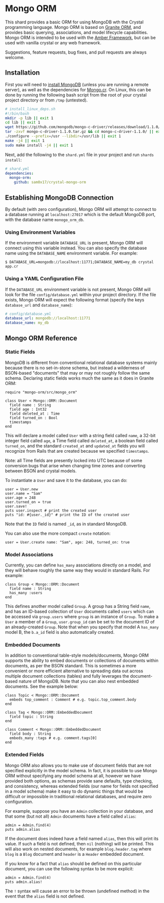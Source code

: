 # Mongo ORM
This shard provides a basic ORM for using MongoDB wth the Crystal programming language.
Mongo ORM is based on [Granite ORM](https://github.com/amberframework/granite-orm),
and provides basic querying, associations, and model lifecycle capabilities. Mongo ORM
is intended to be used with the [Amber Framework](https://github.com/amberframework/amber),
but can be used with vanilla crystal or any web framework.

Suggestions, feature requests, bug fixes, and pull requests are always welcome.

## Installation
First you will need to [install MongoDB](https://docs.mongodb.com/v3.4/administration/install-community/)
(unless you are running a remote server), as well as the dependencies for
[Mongo.cr](https://github.com/datanoise/mongo.cr). On Linux, this can be done by running
the following bash script from the root of your crystal project directory or from
`/tmp` (untested).

```bash
# install_linux_deps.sh
#!/bin/bash
mkdir -p lib || exit 1
cd lib || exit 1
wget https://github.com/mongodb/mongo-c-driver/releases/download/1.1.0/mongo-c-driver-1.1.0.tar.gz || exit 1
tar -zxvf mongo-c-driver-1.1.0.tar.gz && cd mongo-c-driver-1.1.0/ || exit 1
./configure --prefix=/usr --libdir=/usr/lib || exit 1
make -j4 || exit 1
sudo make install -j4 || exit 1
```

Next, add the following to the `shard.yml` file in your project and run `shards install`:
```yml
# shard.yml
dependencies:
  mongo-orm:
    github: sam0x17/crystal-mongo-orm
```

## Establishing MongoDB Connection
By default (with zero configuration), Mongo ORM will attempt to connect to a database
running at `localhost:27017` which is the default MongoDB port, with the database
name `monogo_orm_db`.

### Using Environment Variables
If the environment variable `DATABASE_URL` is present, Mongo ORM will connect using
this variable instead. You can also specify the database name using the `DATABASE_NAME`
environment variable. For example:

```
$ DATABASE_URL=mongodb://localhost:11771;DATABASE_NAME=my_db crystal app.cr
```

### Using a YAML Configuration File
If the `DATABASE_URL` environment variable is not present, Mongo ORM will look for the
file `config/database.yml` within your project directory. If the file exists, Mongo
ORM will expect the following format (specify the keys `database_url` and
`database_name`):

```yaml
# config/database.yml
database_url: mongodb://localhost:11771
database_name: my_db
```

## Mongo ORM Reference

### Static Fields
MongoDB is different from conventional relational database systems mainly because there
is no set-in-stone schema, but instead a wilderness of BSON-based "documents" that
may or may not roughly follow the same schema. Declaring static fields works much the
same as it does in Granite ORM:

```crystal
require "mongo-orm/src/mongo_orm"

class User < Mongo::ORM::Document
  field name : String
  field age : Int32
  field deleted_at : Time
  field turned_on : Bool
  timestamps
end
```

This will declare a model called `User` with a string field called `name`, a 32-bit
integer field called `age`, a Time field called `deleted_at`, a boolean field called
`turned_on`, and the standard `created_at` and `updated_at` fields you will recognize
from Rails that are created because we specified `timestamps`.

Note: all Time fields are presently locked into UTC because of some conversion bugs
that arise when changing time zones and converting between BSON and crystal models.

To instantiate a `User` and save it to the database, you can do:

```crystal
user = User.new
user.name = "Sam"
user.age = 248
user.turned_on = true
user.save!
puts user.inspect # print the created user
puts "id: #{user._id}" # print the ID of the created user
```
Note that the `ID` field is named `_id`, as in standard MongoDB.

You can also use the more compact `create` notation:

```crystal
user = User.create name: "Sam", age: 248, turned_on: true
```

### Model Associations
Currently, you can define `has_many` associations directly on a model, and they will
behave roughly the same way they would in standard Rails. For example:

```crystal
class Group < Mongo::ORM::Document
  field name : String
  has_many :users
end
```
This defines another model called `Group`. A group has a String field `name`, and
has an ID-based collection of `User` documents called `users` which can be accessed
via `group.users` where `group` is an instance of `Group`. To make a `User` a member
of a `Group`, `user.group_id` can be set to the document ID of an already-created
`Group`. Note that when you specify that model A `has_many` model B, the `b.a_id` field
is also automatically created.

### Embedded Documents
In addition to conventional table-style models/documents, Mongo ORM supports the
ability to embed documents or collections of documents within documents, as per the
BSON standard. This is sometimes a more convenient or more efficient alternative
to spreading data out across multiple document collections (tables) and fully leverages
the document-based nature of MongoDB. Note that you can also nest embedded documents.
See the example below:

```crystal
class Topic < Mongo::ORM::Document
  embeds top_comment : Comment # e.g. topic.top_comment.body
end

class Tag < Mongo::ORM::EmbeddedDocument
  field topic : String
end

class Comment < Mongo::ORM::EmbeddedDocument
  field body : String
  embeds_many :tags # e.g. comment.tags[0]
end
```

### Extended Fields
Mongo ORM also allows you to make use of document fields that are not specified
explicitly in the model schema. In fact, it is possible to use Mongo ORM without
specifying any model schema at all, however we have provided both options, as schemas
provide sane defaults, type checking, and consistency, whereas extended fields (our
name for fields not specified in a model schema) make it easy to do dynamic things
that would be difficult or impossible in traditional relational databases, and require
zero configuration.

For example, suppose you have an `Admin` collection in your database, and that some
(but not all) `Admin` documents have a field called `alias`:

```crystal
admin = Admin.find(4)
puts admin.alias
```
If the document does indeed have a field named `alias`, then this will print
its value. If such a field is not defined, then `nil` (nothing) will be printed. This
will also work on nested documents, for example `blog.header.tag` where `blog` is a
`Blog` document and `header` is a `Header` embedded document.

If you know for a fact that `alias` should be defined on this particular document,
you can use the following syntax to be more explicit:

```crystal
admin = Admin.find(4)
puts admin.alias!
```

The `!` syntax will cause an error to be thrown (undefined method) in the event that
the `alias` field is not defined.
